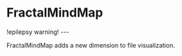 # FractalMindMap

!epilepsy warning! --- 

FractalMindMap adds a new dimension to file visualization.


